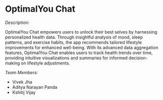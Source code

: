 # **OptimalYou Chat**

*Description:*

OptimalYou Chat empowers users to unlock their best selves by harnessing personalized health data. Through insightful analysis of mood, sleep patterns, and exercise habits, the app recommends tailored lifestyle improvements for enhanced well-being. With its advanced data aggregation features, OptimalYou Chat enables users to track health trends over time, providing intuitive visualizations and summaries for informed decision-making on lifestyle adjustments.


*Team Members:*
- Vivek Jha
- Aditya Narayan Panda
- Kshitij Vijay
